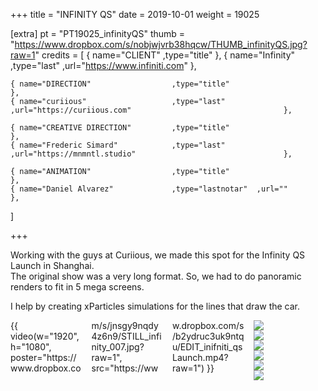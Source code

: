 +++
title = "INFINITY QS"
date = 2019-10-01
weight = 19025

[extra]
pt = "PT19025_infinityQS"
thumb = "https://www.dropbox.com/s/nobjwjvrb38hqcw/THUMB_infinityQS.jpg?raw=1"
credits = [
    { name="CLIENT"                     ,type="title"                                                                   },
    { name="Infinity"                   ,type="last"       ,url="https://www.infiniti.com"                              },
    
    { name="DIRECTION"                  ,type="title"                                                                   },
    { name="curiious"                   ,type="last"       ,url="https://curiious.com"                                  },
                                                                                        
    { name="CREATIVE DIRECTION"         ,type="title"                                                                   },
    { name="Frederic Simard"            ,type="last"       ,url="https://mnmntl.studio"                                 },
    
    { name="ANIMATION"                  ,type="title"                                                                   },
    { name="Daniel Alvarez"             ,type="lastnotar"  ,url=""                                                      },
]

+++

<div class="page_text">

Working with the guys at Curiious, we made this spot for the Infinity QS Launch in Shanghai.</br>
The original show was a very long format. So, we had to do panoramic renders to fit in 5 mega screens.

I help by creating xParticles simulations for the lines that draw the car.

</div>

<div class="mwall">
<div class="mwall_items" style="columns: 4;">
<div class="mwall_item">{{ video(w="1920", h="1080", poster="https://www.dropbox.com/s/jnsgy9nqdy4z6n9/STILL_infinity_007.jpg?raw=1", src="https://www.dropbox.com/s/b2ydruc3uk9ntqu/EDIT_inifniti_qsLaunch.mp4?raw=1") }}</div>
<div class="mwall_item"><img src="https://www.dropbox.com/s/zfxebtrq4t2uvpp/STILL_infinity_001.jpg?raw=1"></div>
<div class="mwall_item"><img src="https://www.dropbox.com/s/xmtkstznun7nwm1/STILL_infinity_002.jpg?raw=1"></div>
<div class="mwall_item"><img src="https://www.dropbox.com/s/088eorjieqwu743/STILL_infinity_003.jpg?raw=1"></div>
<div class="mwall_item"><img src="https://www.dropbox.com/s/o3kv3ghnftfuo1u/STILL_infinity_004.jpg?raw=1"></div>
<div class="mwall_item"><img src="https://www.dropbox.com/s/dbrzwvn3kv1kmrw/STILL_infinity_005.jpg?raw=1"></div>
<div class="mwall_item"><img src="https://www.dropbox.com/s/uyrjbnoaet60wat/STILL_infinity_006.jpg?raw=1"></div>
</div>
</div>
